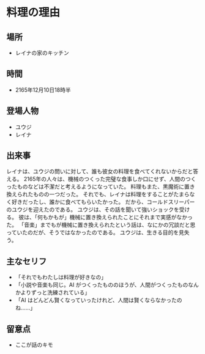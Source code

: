 # 料理の理由

## 場所

- レイナの家のキッチン

## 時間

- 2165年12月10日18時半

## 登場人物

- ユウジ
- レイナ

## 出来事

レイナは、ユウジの問いに対して、誰も彼女の料理を食べてくれないからだと答える。
2165年の人々は、機械のつくった完璧な食事しか口にせず、人間のつくったものなどは不潔だと考えるようになっていた。
料理もまた、黒魔術に置き換えられたものの一つだった。
それでも、レイナは料理をすることがたまらなく好きだったし、誰かに食べてもらいたかった。
だから、コールドスリーパーのユウジを迎えたのである。
ユウジは、その話を聞いて強いショックを受ける。
彼は、「何もかもが」機械に置き換えられたことにそれまで実感がなかった。
「音楽」までもが機械に置き換えられたという話は、なにかの冗談だと思っていたのだが、そうではなかったのである。
ユウジは、生きる目的を見失う。

## 主なセリフ

- 「それでもわたしは料理が好きなの」
- 「小説や音楽も同じ。AI がつくったもののほうが、人間がつくったものなんかよりずっと洗練されている」
- 「AI はどんどん賢くなっていったけれど、人間は賢くならなかったのね……」

## 留意点

- ここが話のキモ
